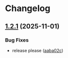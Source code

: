 # Changelog

## [1.2.1](https://github.com/kguardian-dev/kguardian/compare/frontend/v1.2.0...frontend/v1.2.1) (2025-11-01)


### Bug Fixes

* release please ([aaba02c](https://github.com/kguardian-dev/kguardian/commit/aaba02c9b292cb9130a23e2c9a5841f3692b4c06))
